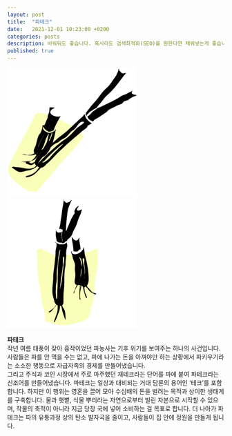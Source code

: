 ```yaml
---
layout: post
title:  "파테크"
date:   2021-12-01 10:23:00 +0200
categories: posts
description: 비워둬도 좋습니다. 혹시라도 검색최적화(SEO)를 원한다면 채워넣는게 좋습니다.
published: true
---
```



![pakiuki_ivory](/asset/images/ivory_pakiuki1.png) 
![pakiuki_ivory](/asset/images/ivory_pakiuki.png) 

**파테크**  
작년 여름 태풍이 잦아 흉작이었던 파농사는 기후 위기를 보여주는 하나의 사건입니다. 사람들은 파를 안 먹을 수는 없고, 파에 나가는 돈을 아껴야만 하는 상황에서 파키우기라는 소소한 행동으로 자급자족의 경제를 만들어냈습니다.  
그리고 주식과 코인 시장에서 주로 마주했던 재테크라는 단어를 파에 붙여 파테크라는 신조어를 만들어냈습니다. 파테크는 일상과 대비되는 거대 담론의 용어인 ‘테크’를 포함합니다. 하지만 이 행위는 영혼을 끌어 모아 수십배의 돈을 벌려는 목적과 상이한 생태계를 구축합니다. 물과 햇볕, 식물 뿌리라는 자연으로부터 빌린 자본으로 시작할 수 있으며, 작물의 축적이 아니라 지금 당장 국에 넣어 소비하는 걸 목표로 합니다. 더 나아가 파테크는 파의 유통과정 상의 탄소 발자국을 줄이고, 사람들이 집 안에 정원을 만들게 됩니다.


